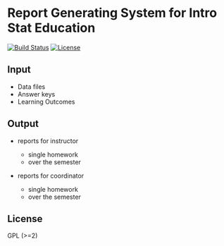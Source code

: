 Report Generating System for Intro Stat Education
============

[![Build Status](https://travis-ci.org/introstat/ePort.svg?branch=master)](https://travis-ci.org/introstat/ePort)
[![License](http://img.shields.io/badge/license-GPL%20%28%3E=%202%29-brightgreen.svg?style=flat)](http://www.gnu.org/licenses/gpl-2.0.html)

## Input

- Data files
- Answer keys
- Learning Outcomes

## Output

- reports for instructor
  - single homework
  - over the semester
  
- reports for coordinator
  - single homework
  - over the semester

## License
GPL (>=2)
